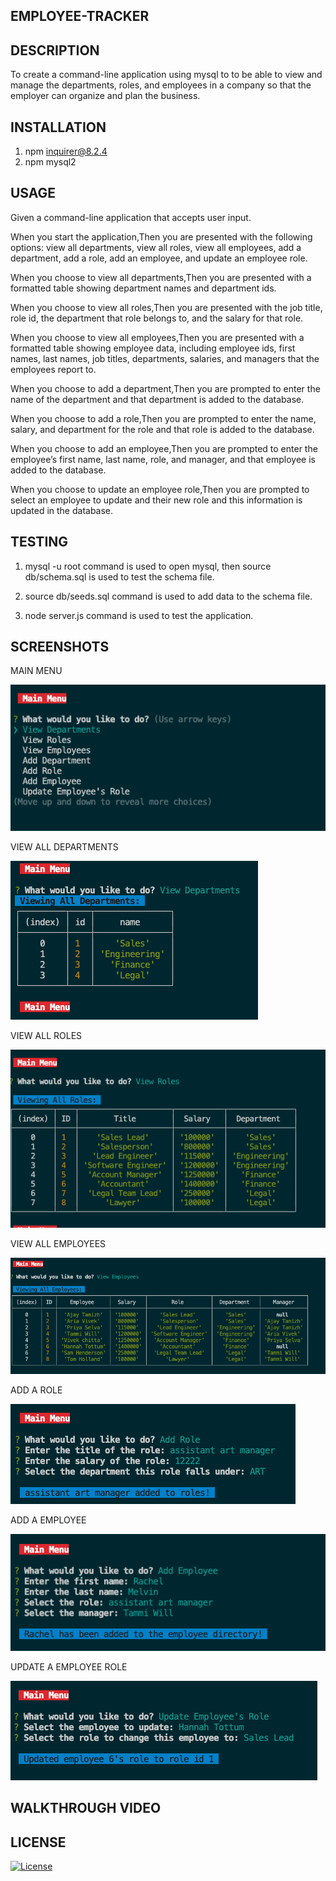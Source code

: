 ## EMPLOYEE-TRACKER

##  DESCRIPTION
 To create a command-line application using mysql to to be able to view and manage the departments, roles, and employees in a company so that the employer can organize and plan the business.


## INSTALLATION

1.  npm inquirer@8.2.4 
2.  npm mysql2


 ## USAGE

Given a command-line application that accepts user input.

When you start the application,Then you are presented with the following options: view all departments, view all roles, view all employees, add a department, add a role, add an employee, and update an employee role.

When you choose to view all departments,Then you are presented with a formatted table showing department names and department ids.


When you  choose to view all roles,Then you are presented with the job title, role id, the department that role belongs to, and the salary for that role.


When you choose to view all employees,Then you are presented with a formatted table showing employee data, including employee ids, first names, last names, job titles, departments, salaries, and managers that the employees report to.


When you  choose to add a department,Then you are prompted to enter the name of the department and that department is added to the database.


When you choose to add a role,Then you are prompted to enter the name, salary, and department for the role and that role is added to the database.


When you choose to add an employee,Then you are prompted to enter the employee’s first name, last name, role, and manager, and that employee is added to the database.


When you choose to update an employee role,Then you are prompted to select an employee to update and their new role and this information is updated in the database.


## TESTING

1. mysql -u root command is used to open mysql, then source db/schema.sql is used to test the schema file.

2. source db/seeds.sql command is used to add data to the schema file.

3. node server.js command is used to test the application.

## SCREENSHOTS

MAIN MENU 

![Screenshot](./assets/images/main%20menu.png)

VIEW ALL DEPARTMENTS 

![Screenshot](./assets/images/view-all-dept.png)

VIEW ALL ROLES

![Screenshot](./assets/images/view-all-roles.png)

VIEW ALL EMPLOYEES

![Screenshot](./assets/images/view-all-employees.png)

ADD A ROLE

![Screenshot](./assets/images/add-role.png)

ADD A EMPLOYEE

![Screenshot](./assets/images/add-emp.png)

UPDATE A EMPLOYEE ROLE

![Screenshot](./assets/images/update-emp-role.png)



## WALKTHROUGH VIDEO




## LICENSE 

[![License](https://img.shields.io/badge/License-MIT-blue.svg)](https://opensource.org/licenses/MIT)

